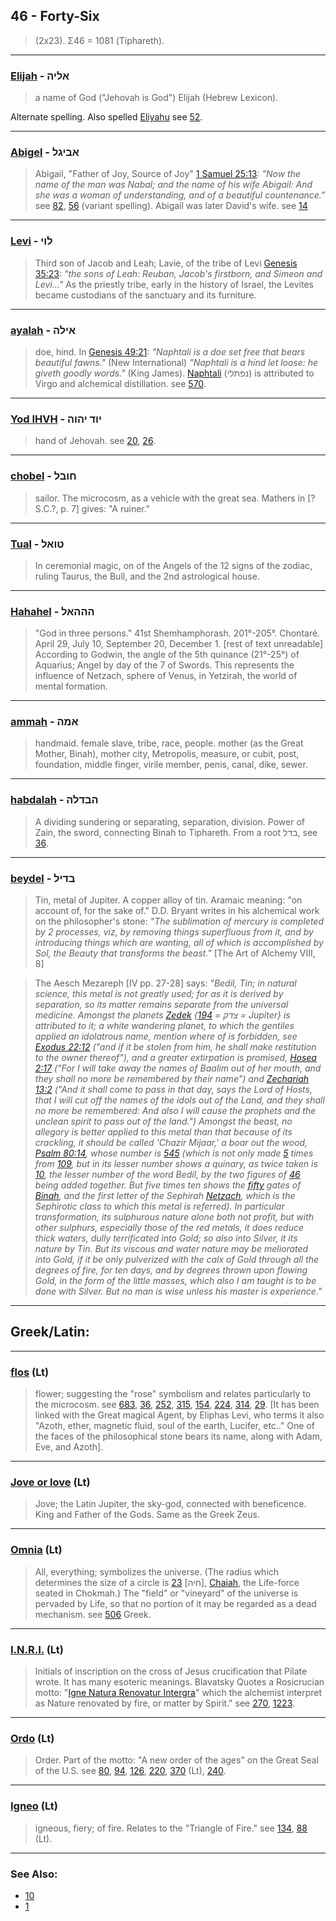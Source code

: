 ## 46 - Forty-Six
> (2x23). Σ46 = 1081 (Tiphareth).

---

### [Elijah](/keys/ALIH) - אליה
> a name of God ("Jehovah is God") Elijah (Hebrew Lexicon).

Alternate spelling. Also spelled [Eliyahu](/ALIHV) see [52](52).

---

### [Abigel](/keys/ABIGL) - אביגל
> Abigail, "Father of Joy, Source of Joy" [1 Samuel 25:13](http://biblehub.com/1_samuel/25-13.htm): *"Now the name of the man was Nabal; and the name of his wife Abigail: And she was a woman of understanding, and of a beautiful countenance."* see [82](82), [56](56) (variant spelling). Abigail was later David's wife. see [14](14)

---

### [Levi](/keys/LVI) - לוי
> Third son of Jacob and Leah; Lavie, of the tribe of Levi [Genesis 35:23](http://biblehub.com/genesis/35-23.htm): *"the sons of Leah: Reuban, Jacob's firstborn, and Simeon and Levi..."* As the priestly tribe, early in the history of Israel, the Levites became custodians of the sanctuary and its furniture.

---

### [ayalah](/keys/AILH) - אילה
> doe, hind. In [Genesis 49:21](http://biblehub.com/genesis/49-21.htm): *"Naphtali is a doe set free that bears beautiful fawns."* (New International) *"Naphtali is a hind let loose: he giveth goodly words."* (King James). [Naphtali](/keys/NPThLI) (נפתלי) is attributed to Virgo and alchemical distillation. see [570](570).

---

### [Yod IHVH](/keys/IVD.IHVH) - יוד יהוה
> hand of Jehovah. see [20](20), [26](26).

---

### [chobel](/keys/ChVBL) - חובל
> sailor. The microcosm, as a vehicle with the great sea. Mathers in [?S.C.?, p. 7] gives: "A ruiner."

---

### [Tual](/keys/TVAL) - טואל
> In ceremonial magic, on of the Angels of the 12 signs of the zodiac, ruling Taurus, the Bull, and the 2nd astrological house.

---

### [Hahahel](/keys/HHHAL) - הההאל
> "God in three persons." 41st Shemhamphorash. 201°-205°. Chontaré. April 29, July 10, September 20, December 1. [rest of text unreadable] According to Godwin, the angle of the 5th quinance (21°-25°) of Aquarius; Angel by day of the 7 of Swords. This represents the influence of Netzach, sphere of Venus, in Yetzirah, the world of mental formation.

---

### [ammah](/keys/AMH) - אמה
> handmaid. female slave, tribe, race, people. mother (as the Great Mother, Binah), mother city, Metropolis, measure, or cubit, post, foundation, middle finger, virile member, penis, canal, dike, sewer.

---

### [habdalah](/keys/HBDLH) - הבדלה
> A dividing sundering or separating, separation, division. Power of Zain, the sword, connecting Binah to Tiphareth. From a root בדל, see [36](36).

---

### [beydel](/keys/BDIL) - בדיל
> Tin, metal of Jupiter. A copper alloy of tin. Aramaic meaning: "on account of, for the sake of." D.D. Bryant writes in his alchemical work on the philosopher's stone: *"The sublimation of mercury is completed by 2 processes, viz, by removing things superfluous from it, and by introducing things which are wanting, all of which is accomplished by Sol, the Beauty that transforms the beast."* [The Art of Alchemy VIII, 8]

> The Aesch Mezareph [IV pp. 27-28] says: *"Bedil, Tin; in natural science, this metal is not greatly used; for as it is derived by separation, so its matter remains separate from the universal medicine. Amongst the planets [Zedek](/keys/TzDQ) {צדק = [194](194) = Jupiter} is attributed to it; a white wandering planet, to which the gentiles applied an idolatrous name, mention where of is forbidden, see [Exodus 22:12](http://biblehub.com/exodus/22-12.htm) ("and if it be stolen from him, he shall make restitution to the owner thereof"), and a greater extirpation is promised, [Hosea 2:17](http://biblehub.com/hosea/2-17.htm) ("For I will take away the names of Baalim out of her mouth, and they shall no more be remembered by their name") and [Zechariah 13:2](http://biblehub.com/zechariah/13-2.htm) ("And it shall come to pass in that day, says the Lord of Hosts, that I will cut off the names of the idols out of the Land, and they shall no more be remembered: And also I will cause the prophets and the unclean spirit to pass out of the land.") Amongst the beast, no allegory is better applied to this metal than that because of its crackling, it should be called 'Chazir Mijaar,' a boar out the wood, [Psalm 80:14](http://biblehub.com/psalms/80-14.htm), whose number is [545](545) (which is not only made [5](5) times from [109](109), but in its lesser number shows a quinary, as twice taken is [10](10), the lesser number of the word Bedil, by the two figures of [46](46) being added together. But five times ten shows the [fifty](50) gates of [Binah](/keys/BINH), and the first letter of the Sephirah [Netzach](/keys/NTzCh), which is the Sephirotic class to which this metal is referred). In particular transformation, its sulphurous nature alone both not profit, but with other sulphurs, especially those of the red metals, it does reduce thick waters, dully terrificated into Gold; so also into Silver, it its nature by Tin. But its viscous and water nature may be meliorated into Gold, if it be only pulverized with the calx of Gold through all the degrees of fire, for ten days, and by degrees thrown upon flowing Gold, in the form of the little masses, which also I am taught is to be done with Silver. But no man is wise unless his master is experience."*

---

## Greek/Latin:

---

### [flos](/latin?word=flos) (Lt)
> flower; suggesting the "rose" symbolism and relates particularly to the microcosm. see [683](683), [36](36), [252](252), [315](315), [154](154), [224](224), [314](314), [29](29). [It has been linked with the Great magical Agent, by Eliphas Levi, who terms it also "Azoth, ether, magnetic fluid, soul of the earth, Lucifer, etc.." One of the faces of the philosophical stone bears its name, along with Adam, Eve, and Azoth].

---

### [Jove or Iove](/latin?word=Iove) (Lt)
> Jove; the Latin Jupiter, the sky-god, connected with beneficence. King and Father of the Gods. Same as the Greek Zeus.

---

### [Omnia](/latin?word=Omnia) (Lt)
> All, everything; symbolizes the universe. (The radius which determines the size of a circle is [23](23) [חיה], [Chaiah](/keys/ChIH), the Life-force seated in Chokmah.) The "field" or "vineyard" of the universe is pervaded by Life, so that no portion of it may be regarded as a dead mechanism. see [506](506) Greek.

---

### [I.N.R.I.](/latin?word=I.N.R.I.) (Lt)
> Initials of inscription on the cross of Jesus crucification that Pilate wrote. It has many esoteric meanings. Blavatsky Quotes a Rosicrucian motto: "[Igne Natura Renovatur Intergra](287)" which the alchemist interpret as Nature renovated by fire, or matter by Spirit." see [270](270), [1223](1223).

---

### [Ordo](/latin?word=Ordo) (Lt)
> Order. Part of the motto: "A new order of the ages" on the Great Seal of the U.S. see [80](80), [94](94), [126](126), [220](220), [370](370) (Lt), [240](240).

---

### [Igneo](/latin?word=Igneo) (Lt)
> igneous, fiery; of fire. Relates to the "Triangle of Fire." see [134](134), [88](88) (Lt).

---

### See Also:

- [10](10)
- [1](1)
